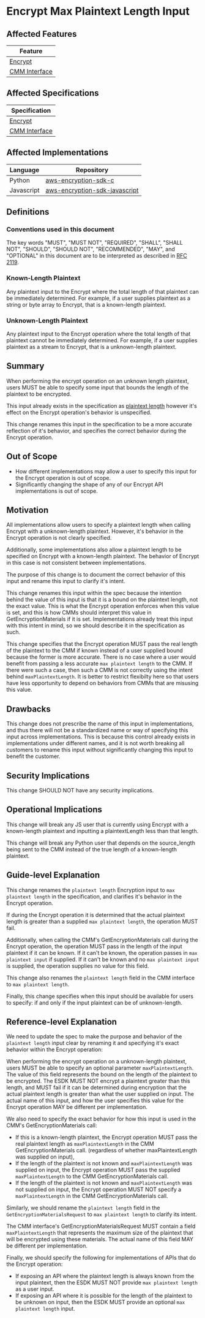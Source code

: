 [//]: # "Copyright Amazon.com Inc. or its affiliates. All Rights Reserved."
[//]: # "SPDX-License-Identifier: CC-BY-SA-4.0"

# Encrypt Max Plaintext Length Input

## Affected Features

| Feature                                           |
| ------------------------------------------------- |
| [Encrypt](../../client-apis/encrypt.md)           |
| [CMM Interface](../../framework/cmm-interface.md) |

## Affected Specifications

| Specification                                     |
| ------------------------------------------------- |
| [Encrypt](../../client-apis/encrypt.md)           |
| [CMM Interface](../../framework/cmm-interface.md) |

## Affected Implementations

| Language   | Repository                                                                            |
| ---------- | ------------------------------------------------------------------------------------- |
| Python     | [aws-encryption-sdk-c](https://github.com/aws/aws-encryption-sdk-python)              |
| Javascript | [aws-encryption-sdk-javascript](https://github.com/aws/aws-encryption-sdk-javascript) |

## Definitions

### Conventions used in this document

The key words
"MUST", "MUST NOT", "REQUIRED", "SHALL", "SHALL NOT",
"SHOULD", "SHOULD NOT", "RECOMMENDED", "MAY", and "OPTIONAL"
in this document are to be interpreted as described in
[RFC 2119](https://tools.ietf.org/html/rfc2119).

### Known-Length Plaintext

Any plaintext input to the Encrypt where the total length of that plaintext
can be immediately determined.
For example, if a user supplies plaintext as a string or byte array to Encrypt,
that is a known-length plaintext.

### Unknown-Length Plaintext

Any plaintext input to the Encrypt operation where the total length of that plaintext
cannot be immediately determined.
For example, if a user supplies plaintext as a stream to Encrypt,
that is a unknown-length plaintext.

## Summary

When performing the encrypt operation on an unknown length plaintext,
users MUST be able to specify some input that bounds the length of the plaintext to be encrypted.

This input already exists in the specification as [plaintext length](../../client-apis/encrypt.md#plaintext-length)
however it's effect on the Encrypt operation's behavior is unspecified.

This change renames this input in the specification
to be a more accurate reflection of it's behavior,
and specifies the correct behavior during the Encrypt operation.

## Out of Scope

- How different implementations may allow a user to specify this input for the Encrypt operation
  is out of scope.
- Significantly changing the shape of any of our Encrypt API implementations is out of scope.

## Motivation

All implementations allow users to specify a plaintext length when calling Encrypt with a
unknown-length plaintext.
However, it's behavior in the Encrypt operation is not clearly specified.

Additionally, some implementations also allow a plaintext length to be specified on Encrypt with a
known-length plaintext.
The behavior of Encrypt in this case is not consistent between implementations.

The purpose of this change is to document the correct behavior of this input and
rename this input to clarify it's intent.

This change renames this input within the spec because
the intention behind the value of this input is that
it is a bound on the plaintext length,
not the exact value.
This is what the Encrypt operation enforces when this value is set,
and this is how CMMs should interpret this value in GetEncryptionMaterials if it is set.
Implementations already treat this input with this intent in mind,
so we should describe it in the specification as such.

This change specifies that the Encrypt operation MUST pass the real length of the plaintext
to the CMM if known instead of a user supplied bound because the former is more accurate.
There is no case where a user would benefit from passing
a less accurate `max plaintext length` to the CMM.
If there were such a case,
then such a CMM is not correctly using the intent behind `maxPlaintextLength`.
It is better to restrict flexibilty here so that users have less opportunity
to depend on behaviors from CMMs that are misusing this value.

## Drawbacks

This change does not prescribe the name of this input in implementations,
and thus there will not be a standardized name or way of specifying this input across implementations.
This is because this control already exists in implementations under different names,
and it is not worth breaking all customers to rename this input
without significantly changing this input to benefit the customer.

## Security Implications

This change SHOULD NOT have any security implications.

## Operational Implications

This change will break any JS user that is currently using Encrypt with a known-length plaintext
and inputting a plaintextLength less than that length.

This change will break any Python user that depends on the source_length being sent to the
CMM instead of the true length of a known-length plaintext.

## Guide-level Explanation

This change renames the `plaintext length` Encryption input to `max plaintext length` in the specification,
and clarifies it's behavior in the Encrypt operation.

If during the Encrypt operation it is determined that
the actual plaintext length is greater than a supplied `max plaintext length`,
the operation MUST fail.

Additionally, when calling the CMM's GetEncryptionMaterials call during the Encrypt operation,
the operation MUST pass in the length of the input plaintext if it can be known.
If it can't be known, the operation passes in `max plaintext input` if supplied.
If it can't be known and no `max plaintext input` is supplied, the operation supplies no value for
this field.

This change also renames the `plaintext length` field in the CMM interface to `max plaintext length`.

Finally, this change specifies when this input should be available for users to specify:
if and only if the input plaintext can be of unknown-length.

## Reference-level Explanation

We need to update the spec to make the purpose and behavior of the `plaintext length` input clear
by renaming it and specifying it's exact behavior within the Encrypt operation:

When performing the encrypt operation on a unknown-length plaintext,
users MUST be able to specify an optional parameter `maxPlaintextLength`.
The value of this field represents the bound on the length of the plaintext to be encrypted.
The ESDK MUST NOT encrypt a plaintext greater than this length,
and MUST fail if it can be determined during encryption that the actual plaintext length
is greater than what the user supplied on input.
The actual name of this input, and how the user specifies this value for the Encrypt operation
MAY be different per implementation.

We also need to specify the exact behavior for how this input is used in the CMM's GetEncryptionMaterials call:

- If this is a known-length plaintext,
  the Encrypt operation MUST pass the real plaintext length as
  `maxPlaintextLength` in the CMM GetEncryptionMaterials call.
  (regardless of whether maxPlaintextLength was supplied on input),
- If the length of the plaintext is not known and `maxPlaintextLength` was supplied on input,
  the Encrypt operation MUST pass the supplied `maxPlaintextLength`
  to the CMM GetEncryptionMaterials call.
- If the length of the plaintext is not known and `maxPlaintextLength` was not supplied on input,
  the Encrypt operation MUST NOT specify a `maxPlaintextLength`
  in the CMM GetEncryptionMaterials call.

Similarly, we should rename the `plaintext length` field in the `GetEncryptionMaterialsRequest`
to `max plaintext length` to clarify its intent.

The CMM interface's GetEncryptionMaterialsRequest MUST contain a field `maxPlaintextLength`
that represents the maximum size of the plaintext that will be encrypted using these materials.
The actual name of this field MAY be different per implementation.

Finally, we should specify the following for implementations of APIs that do the Encrypt operation:

- If exposing an API where the plaintext length is always known from the input plaintext,
  then the ESDK MUST NOT provide `max plaintext length` as a user input.
- If exposing an API where it is possible for the length of the plaintext to be unknown on input,
  then the ESDK MUST provide an optional `max plaintext length` input.
